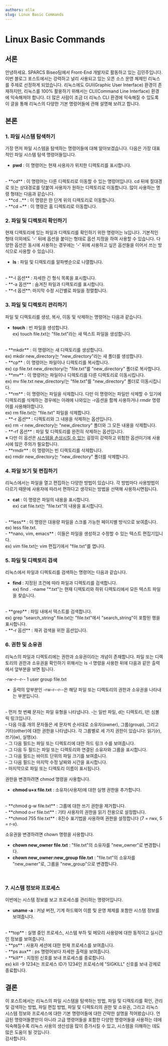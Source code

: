 ```yaml
---
authors: ella
slug: Linux Basic Commands
---
```


# Linux Basic Commands

## 서론
안녕하세요. SPARCS Biseo팀에서 Front-End 개발자로 활동하고 있는 김민주입니다. <br>이번 블로그 포스트에서는 강력하고 널리 사용되고 있는 오픈 소스 운영 체제인 리눅스를 주제로 선정하게 되었습니다. 리눅스에도 GUI(Graphic User Interface) 환경이 존재하지만, 리눅스를 100% 활용하기 위해서는 CLI(Command Line Interface) 환경에 익숙해져야 합니다. 더 많은 사람이 조금 더 리눅스 CLI 환경에 익숙해질 수 있도록 이 글을 통해 리눅스의 다양한 기본 명령어들에 관해 설명해 보려고 합니다.


## 본론

### 1. 파일 시스템 탐색하기
가장 먼저 파일 시스템을 탐색하는 명령어들에 대해 알아보겠습니다. 다음은 가장 대표적인 파일 시스템 탐색 명령어들입니다.
<br>
- **pwd** : 이 명령어는 현재 사용자가 위치한 디렉토리를 표시합니다.
<br>
- **cd** : 이 명령어는 다른 디렉토리로 이동할 수 있는 명렁어입니다. cd 뒤에 절대경로 또는 상대경로를 덧붙여 사용자가 원하는 디렉토리로 이동합니다. 많이 사용하는 명령 형태는 다음과 같습니다.
<br>
    - **cd ..** : 이 명령은 한 단계 위의 디렉토리로 이동합니다.
<br>
    - **cd ~** : 이 명령은 홈 디렉토리로 이동합니다.
<br>

### 2. 파일 및 디렉토리 확인하기
현재 디렉토리에 있는 파일과 디렉토리를 확인하기 위한 명령어는 ls입니다. 기본적인 형태 이외에도 '-' 뒤에 옵션을 붙이는 형태로 옵션 지정을 하여 사용할 수 있습니다. 다양한 옵션은 동시에 사용하는 경우에는 '-' 뒤에 사용하고 싶은 옵션들을 이어서 쓰는 방식으로 사용할 수 있습니다.
<br>
- **ls** : 파일 및 디렉토리를 알파벳순으로 나열합니다.
<br>
    - **-l 옵션** : 자세한 긴 형식 목록을 표시합니다.
<br>
    - **-a 옵션** : 숨겨진 파일과 디렉토리를 표시합니다.
<br>
    - **-t 옵션**: 마지막 수정 시간별로 파일을 정렬합니다.
<br>

### 3. 파일 및 디렉토리 관리하기
파일 및 디렉토리를 생성, 복사, 이동 및 삭제하는 명령어는 다음과 같습니다.
<br>
- **touch** : 빈 파일을 생성합니다. <br>ex) touch file.txt는 "file.txt"라는 새 텍스트 파일을 생성합니다.
<br>
- **mkdir** : 이 명령어는 새 디렉토리를 생성합니다. <br>ex) mkdir new_directory는 "new_directory"라는 새 폴더를 생성합니다.
<br>
- **cp** : 이 명령어는 파일이나 디렉토리를 복사합니다. <br>ex) cp file.txt new_directory/는 "file.txt"를 "new_directory" 폴더로 복사합니다.
<br>
- **mv** : 이 명령어는 파일이나 디렉토리를 다른 디렉토리로 이동시킵니다. <br>ex) mv file.txt new_directory/는 "file.txt"를 "new_directory" 폴더로 이동시킵니다.
<br>
- **rm** : 이 명령어는 파일을 삭제합니다. 다만 이 명령어는 파일만 삭제할 수 있기에 디렉토리를 삭제하는 경우에는 아래에 나와있는 -r옵션을 함께 사용하거나 rmdir 명령어를 사용해야합니다.<br>ex) rm file.txt는 "file.txt" 파일을 삭제합니다.
<br>
    - **-r 옵션** : 디렉토리와 그 내용을 삭제하는 옵션입니다. <br>ex) rm -r new_directory는 "new_directory" 폴더와 그 모든 내용을 삭제합니다.
    <br>
    - **-rf 옵션** : 파일 및 디렉토리를 완전히 삭제하는 옵션입니다. <br>※ 다만 이 옵션은 <U>시스템을 손상시킬 수 있는</U> 굉장히 강력하고 위험한 옵션이기에 사용시에 많은 주의가 필요합니다.
<br>
- **rmdir** : 이 명령어는 빈 디렉토리를 삭제합니다. <br>ex) rmdir new_directory는 "new_directory" 폴더를 삭제합니다.
<br>

### 4. 파일 보기 및 편집하기
리눅스에서는 파일을 열고 편집하는 다양한 방법이 있습니다. 각 방법마다 사용방법이 다르기 때문에 사용자에 따라서 편하다고 생각되는 방법을 선택해 사용하시면됩니다.
<br>
- **cat** : 이 명령은 파일의 내용을 표시합니다. <br>ex) cat file.txt는 "file.txt"의 내용을 표시합니다.
<br>
- **less** : 이 명령은 대용량 파일을 스크롤 가능한 페이지별 방식으로 보여줍니다. <br>ex) less file.txt.
<br>
- **nano, vim, emacs** : 이들은 파일을 생성하고 수정할 수 있는 텍스트 편집기입니다. <br>ex) vim file.txt는 vim 편집기에서 "file.txt"를 엽니다.
<br>

### 5. 파일 및 디렉토리 검색
리눅스에서 파일과 디렉토리를 검색하는 명령어는 다음과 같습니다.
<br>
- **find** : 지정된 조건에 따라 파일과 디렉토리를 검색합니다. <br>ex) find . -name "*.txt"는 현재 디렉토리와 하위 디렉토리에서 모든 텍스트 파일을 찾습니다.
<br>
- **grep** : 파일 내에서 텍스트를 검색합니다. <br>ex) grep "search_string" file.txt는 "file.txt"에서 "search_string"이 포함된 행을 표시합니다. 
<br>
    - **-r 옵션** : 재귀 검색을 위한 옵션입니다.
<br>

### 6. 권한 및 소유권
리눅스의 파일과 디렉토리에는 권한과 소유권이라는 개념이 존재합니다. 파일 또는 디렉토리의 권한과 소유권을 확인하기 위해서는 ls -l 명령을 사용한 뒤에 다음과 같은 출력에서 앞부분을 보면 됩니다.

-rw-r--r-- 1 user group file.txt
<br>
- 출력의 앞부분인 -rw-r--r--은 해당 파일 또는 디렉토리의 권한과 소유권을 나타내는 부분입니다.
<br>
    - 먼저 첫 번째 문자는 파일 유형을 나타냅니다. -는 일반 파일, d는 디렉토리, l은 심볼릭 링크입니다.
<br>
    - 다음 아홉 개의 문자들은 세 문자씩 순서대로 소유자(owner), 그룹(group), 그리고 기타(other)에 대한 권한을 나타냅니다. 각 그룹별로 세 가지 권한이 있습니다: 읽기(r), 쓰기(w), 실행(x).
<br>
- 그 다음 필드는 파일 또는 디렉토리에 대한 하드 링크 수를 보여줍니다.
<br>
- 그 다음 두 필드는 파일 또는 디렉토리와 연결된 소유자와 그룹을 표시합니다.
<br>
- 그 다음 필드는 바이트 단위의 파일 크기를 보여줍니다.
<br>
- 그 다음 필드는 마지막 수정 날짜와 시간을 표시합니다.
<br>
- 마지막으로 파일 또는 디렉토리 이름이 표시됩니다.
<br>

권한을 변경하려면 chmod 명령을 사용합니다.
<br>
- **chmod u+x file.txt** : 소유자(사용자)에 대한 실행 권한을 추가합니다.
<br>
- **chmod g-w file.txt** : 그룹에 대한 쓰기 권한을 제거합니다.
<br>
- **chmod o=r file.txt** : 기타 사용자의 권한을 읽기 전용으로 설정합니다.
<br>
- **chmod 755 file.txt** : 8진수 표기법을 사용하여 권한을 설정합니다 (7 = rwx, 5 = r-x).
<br>

소유권을 변경하려면 chown 명령을 사용합니다.
<br>
- **chown new_owner file.txt** : "file.txt"의 소유자를 "new_owner"로 변경합니다.
- **chown new_owner:new_group file.txt** : "file.txt"의 소유자를 "new_owner"로, 그룹을 "new_group"으로 변경합니다.
<br>

### 7. 시스템 정보와 프로세스
이번에는 시스템 정보를 보고 프로세스를 관리하는 명령어입니다.
<br>
- **uname -a** : 커널 버전, 기계 하드웨어 이름 및 운영 체제를 포함한 시스템 정보를 보여줍니다.
<br>
- **top** : 실행 중인 프로세스, 시스템 부하 및 메모리 사용량에 대한 동적이고 실시간인 정보를 보여줍니다.
<br>
- **ps** : 사용자 세션에 대한 현재 프로세스를 보여줍니다.
<br>
- **ps aux** : ps 명령어보다 자세한 출력을 보여줍니다. 
<br>
- **kill** : 지정된 신호를 보내 프로세스를 종료합니다. <br>ex) kill -9 1234는 프로세스 ID가 1234인 프로세스에 "SIGKILL" 신호를 보내 강제로 종료합니다.
<br>


## 결론
이 포스트에서는 리눅스의 파일 시스템을 탐색하는 방법, 파일 및 디렉토리를 확인, 관리 및 검색하는 방법, 파일 편집 방법, 파일 및 디렉토리의 권한 및 소유권, 그리고 리눅스 시스템 정보와 프로세스에 대한 기본 명령어들에 대한 간략한 설명을 적어봤습니다. 언급된 명령어들뿐만이 아니라 고급 명령어들을 포함한 다양한 명령어들을 사용하는 데에 익숙해질수록 리눅스 사용의 생산성을 많이 증가시킬 수 있고, 시스템을 이해하는 데도 많은 도움이 될 것입니다. <br>감사합니다.
